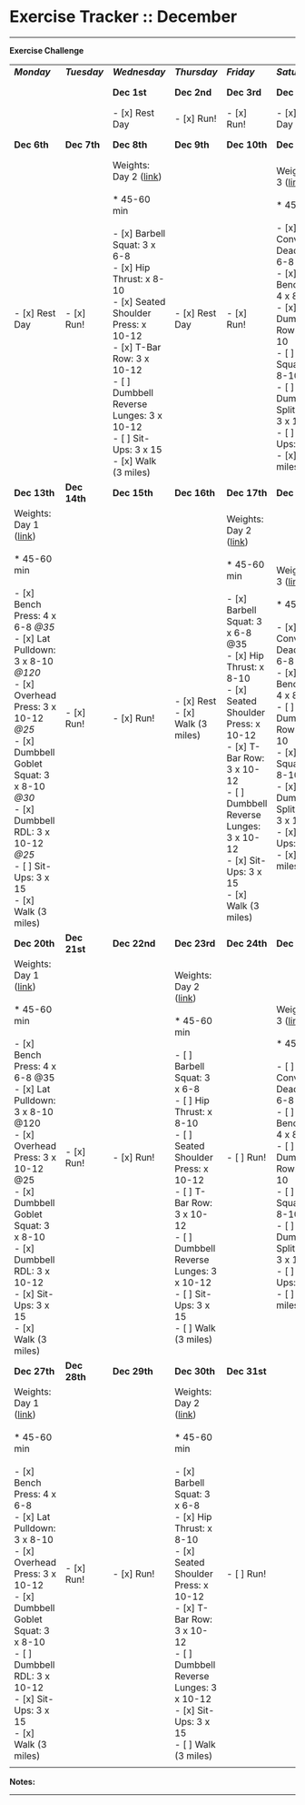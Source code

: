 # Exercise Tracker :: December

* * *

**Exercise Challenge**

|     |     |     |     |     |     |     |
| --- | --- | --- | --- | --- | --- | --- |
| **_Monday_** | **_Tuesday_** | **_Wednesday_** | **_Thursday_** | **_Friday_** | **_Saturday_** | **_Sunday_** |
|     |     | **Dec 1st** | **Dec 2nd** | **Dec 3rd** | **Dec 4th** | **Dec 5th** |
|     |     | - [x] Rest Day | - [x] Run! | - [x] Run! | - [x] Rest Day | - [x] Run! |
| **Dec 6th** | **Dec 7th** | **Dec 8th** | **Dec 9th** | **Dec 10th** | **Dec 11th** | **Dec 12th** |
| - [x] Rest Day | - [x] Run! | Weights: Day 2 ([link](https://www.youtube.com/watch?v=edlPpNeFa3M&t=322s))<br><br>* 45-60 min<br><br>- [x] Barbell Squat: 3 x 6-8<br>- [x] Hip Thrust: x 8-10<br>- [x] Seated Shoulder Press: x 10-12<br>- [x] T-Bar Row: 3 x 10-12<br>- [ ] Dumbbell Reverse Lunges: 3 x 10-12<br>- [ ] Sit-Ups: 3 x 15<br>- [x] Walk (3 miles) | - [x] Rest Day | - [x] Run! | Weights: Day 3 ([link](https://www.youtube.com/watch?v=edlPpNeFa3M&t=451s))<br><br>* 45-60 min<br><br>- [x] Conventional Deadlift: 3 x 6-8<br>- [x] Incline Bench Press: 4 x 8-10<br>- [x] Incline Dumbbell Row: 3 x 8-10<br>- [ ] Front Squat: 3 x 8-10<br>- [ ] Dumbbell Split Squat: 3 x 10-12<br>- [ ] Sit-Ups: 3 x 15<br>- [x] Walk (3 miles) | - [x] Long Run! |
| **Dec 13th** | **Dec 14th** | **Dec 15th** | **Dec 16th** | **Dec 17th** | **Dec 18th** | **Dec 19th** |
| Weights: Day 1 ([link](https://www.youtube.com/watch?v=edlPpNeFa3M&t=322s))<br><br>* 45-60 min<br><br>- [x] Bench Press: 4 x 6-8 _@35_<br>- [x] Lat Pulldown: 3 x 8-10 _@120_<br>- [x] Overhead Press: 3 x 10-12 _@25_<br>- [x] Dumbbell Goblet Squat: 3 x 8-10 _@30_<br>- [x] Dumbbell RDL: 3 x 10-12 _@25_<br>- [ ] Sit-Ups: 3 x 15<br>- [x] Walk (3 miles) | - [x] Run! | - [x] Run! | - [x] Rest<br>- [x] Walk (3 miles) | Weights: Day 2 ([link](https://www.youtube.com/watch?v=edlPpNeFa3M&t=322s))<br><br>* 45-60 min<br><br>- [x] Barbell Squat: 3 x 6-8 @35<br>- [x] Hip Thrust: x 8-10<br>- [x] Seated Shoulder Press: x 10-12<br>- [x] T-Bar Row: 3 x 10-12<br>- [ ] Dumbbell Reverse Lunges: 3 x 10-12<br>- [x] Sit-Ups: 3 x 15<br>- [x] Walk (3 miles) | Weights: Day 3 ([link](https://www.youtube.com/watch?v=edlPpNeFa3M&t=322s))<br><br>* 45-60 min<br><br>- [x] Conventional Deadlift: 3 x 6-8<br>- [x] Incline Bench Press: 4 x 8-10<br>- [ ] Incline Dumbbell Row: 3 x 8-10<br>- [x] Front Squat: 3 x 8-10<br>- [x] Dumbbell Split Squat: 3 x 10-12<br>- [x] Sit-Ups: 3 x 15<br>- [x] Walk (3 miles) | - [x] Long Run! |
| **Dec 20th** | **Dec 21st** | **Dec 22nd** | **Dec 23rd** | **Dec 24th** | **Dec 25th** | **Dec 26th** |
| Weights: Day 1 ([link](https://www.youtube.com/watch?v=edlPpNeFa3M&t=322s))<br><br>* 45-60 min<br><br>- [x] Bench Press: 4 x 6-8 @35<br>- [x] Lat Pulldown: 3 x 8-10 @120<br>- [x] Overhead Press: 3 x 10-12 @25<br>- [x] Dumbbell Goblet Squat: 3 x 8-10<br>- [x] Dumbbell RDL: 3 x 10-12<br>- [x] Sit-Ups: 3 x 15<br>- [x] Walk (3 miles) | - [x] Run! | - [x] Run! | Weights: Day 2 ([link](https://www.youtube.com/watch?v=edlPpNeFa3M&t=322s))<br><br>* 45-60 min<br><br>- [ ] Barbell Squat: 3 x 6-8<br>- [ ] Hip Thrust: x 8-10<br>- [ ] Seated Shoulder Press: x 10-12<br>- [ ] T-Bar Row: 3 x 10-12<br>- [ ] Dumbbell Reverse Lunges: 3 x 10-12<br>- [ ] Sit-Ups: 3 x 15<br>- [ ] Walk (3 miles) | - [ ] Run! | Weights: Day 3 ([link](https://www.youtube.com/watch?v=edlPpNeFa3M&t=322s))<br><br>* 45-60 min<br><br>- [ ] Conventional Deadlift: 3 x 6-8<br>- [ ] Incline Bench Press: 4 x 8-10<br>- [ ] Incline Dumbbell Row: 3 x 8-10<br>- [ ] Front Squat: 3 x 8-10<br>- [ ] Dumbbell Split Squat: 3 x 10-12<br>- [ ] Sit-Ups: 3 x 15<br>- [ ] Walk (3 miles) | - [x] Long Run! |
| **Dec 27th** | **Dec 28th** | **Dec 29th** | **Dec 30th** | **Dec 31st** |     |     |
| Weights: Day 1 ([link](https://www.youtube.com/watch?v=edlPpNeFa3M&t=322s))<br><br>* 45-60 min<br><br>- [x] Bench Press: 4 x 6-8<br>- [x] Lat Pulldown: 3 x 8-10<br>- [x] Overhead Press: 3 x 10-12<br>- [x] Dumbbell Goblet Squat: 3 x 8-10<br>- [ ] Dumbbell RDL: 3 x 10-12<br>- [x] Sit-Ups: 3 x 15<br>- [x] Walk (3 miles) | - [x] Run! | - [x] Run! | Weights: Day 2 ([link](https://www.youtube.com/watch?v=edlPpNeFa3M&t=322s))<br><br>* 45-60 min<br><br>- [x] Barbell Squat: 3 x 6-8<br>- [x] Hip Thrust: x 8-10<br>- [x] Seated Shoulder Press: x 10-12<br>- [x] T-Bar Row: 3 x 10-12<br>- [ ] Dumbbell Reverse Lunges: 3 x 10-12<br>- [x] Sit-Ups: 3 x 15<br>- [ ] Walk (3 miles) | - [ ] Run! |     |     |
|     |     |     |     |     |     |     |

**Notes:**

* * *
